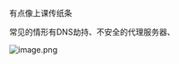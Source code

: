 有点像上课传纸条

常见的情形有DNS劫持、不安全的代理服务器、

![image.png](https://pic-1257412153.cos.ap-nanjing.myqcloud.com/images/2023/11/26/20231126222717-7cdad2.png)

